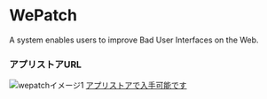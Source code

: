 # WePatch
A system enables users to improve Bad User Interfaces on the Web.
<br>
<h3>アプリストアURL</h3>
<img border="0" src="http://tajima.nkmr.io/material/party.gif" alt="wepatchイメージ1">
<a href="https://chrome.google.com/webstore/detail/wepatch/ighkaildcmbaihmbminafcodmicjmaid?utm_source=chrome-ntp-icon">アプリストアで入手可能です</a>
